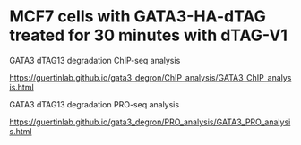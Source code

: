 # MCF7 cells with GATA3-HA-dTAG treated for 30 minutes with dTAG-V1

GATA3 dTAG13 degradation ChIP-seq analysis 

https://guertinlab.github.io/gata3_degron/ChIP_analysis/GATA3_ChIP_analysis.html

GATA3 dTAG13 degradation PRO-seq analysis

https://guertinlab.github.io/gata3_degron/PRO_analysis/GATA3_PRO_analysis.html
